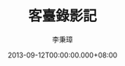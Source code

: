 ---
issue: 36
title: 客臺錄影記
author: 李秉璋
language: 詔安
date: 2013-09-12T00:00:00.000+08:00
topic: 文史
difficulty: 1
wikidata: Q98095842
wikidata_link: https://www.wikidata.org/wiki/Q98095842
---